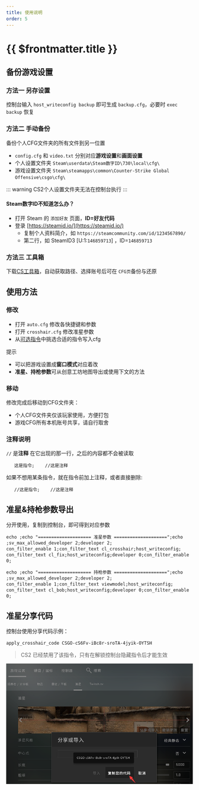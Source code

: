 ```yaml
---
title: 使用说明
order: 5
---
```


# {{ $frontmatter.title }}

## 备份游戏设置

### 方法一 另存设置

控制台输入 `host_writeconfig backup` 即可生成 `backup.cfg`，必要时 `exec backup` 恢复

### 方法二 手动备份

备份个人CFG文件夹的所有文件到另一位置

- `config.cfg` 和 `video.txt` 分别对应**游戏设置**和**画面设置**
- 个人设置文件夹 `Steam\userdata\Steam数字ID\730\local\cfg\`
- 游戏设置文件夹 `Steam\steamapps\common\Counter-Strike Global Offensive\csgo\cfg\`

::: warning
CS2个人设置文件夹无法在控制台执行
:::

#### Steam数字ID不知道怎么办？

- 打开 Steam 的 `添加好友` 页面，**ID=好友代码**
- 登录 [https://steamid.io/](https://steamid.io/)
  - 复制个人资料简介，如 `https://steamcommunity.com/id/1234567890/`
  - 第二行，如 SteamID3 [U:1:`146859713`] ，ID=`146859713`

### 方法三 工具箱

下载[CS工具箱](https://cstb.upup.cool)，自动获取路径、选择账号后可在 `CFG页`备份与还原

## 使用方法

### 修改

- 打开 `auto.cfg` 修改各快捷键和参数
- 打开 `crosshair.cfg` 修改准星参数
- 从[可选指令](/v1/optional.html)中挑选合适的指令写入cfg

提示

- 可以把游戏设置成**窗口模式**对应着改
- **准星、持枪参数**可从创意工坊地图导出或使用下文的方法

### 移动

修改完成后移动到CFG文件夹：

- 个人CFG文件夹仅该玩家使用，方便打包
- 游戏CFG所有本机账号共享，请自行取舍

### 注释说明

`//` 是**注释** 在它出现的那一行，之后的内容都不会被读取

```
   这是指令;    //这是注释
```

   如果不想用某条指令，就在指令前加上注释，或者直接删除:

```
   //这是指令;    //这是注释
```

## 准星&持枪参数导出

分开使用，复制到控制台，即可得到对应参数

```
echo ;echo "==================== 准星参数 ====================";echo ;sv_max_allowed_developer 2;developer 2;
con_filter_enable 1;con_filter_text cl_crosshair;host_writeconfig;
con_filter_text cl_fix;host_writeconfig;developer 0;con_filter_enable 0;
```

```
echo ;echo "==================== 持枪参数 ====================";echo ;sv_max_allowed_developer 2;developer 2;
con_filter_enable 1;con_filter_text viewmodel;host_writeconfig;
con_filter_text cl_bob;host_writeconfig;developer 0;con_filter_enable 0;
```

## 准星分享代码

控制台使用分享代码示例：

```
apply_crosshair_code CSGO-cS6Fv-iBc8r-sroTA-4jyik-OYTSH
```

> CS2 已经禁用了该指令，只有在解锁控制台隐藏指令后才能生效

![准星代码](./img/准星代码.png)
